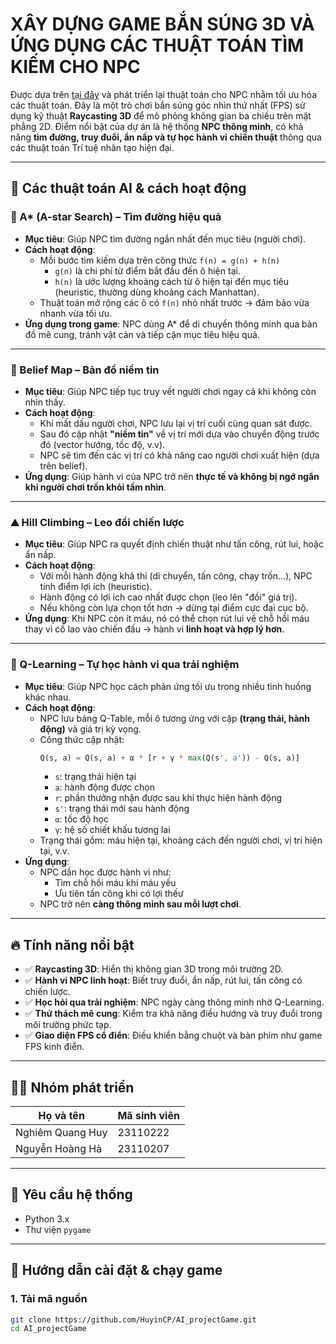 # XÂY DỰNG GAME BẮN SÚNG 3D VÀ ỨNG DỤNG CÁC THUẬT TOÁN TÌM KIẾM CHO NPC
Được dựa trên [tại đây](https://www.youtube.com/watch?v=ECqUrT7IdqQ&t=2720s) và phát triển lại thuật toán cho NPC nhằm tối ưu hóa các thuật toán.
Đây là một trò chơi bắn súng góc nhìn thứ nhất (FPS) sử dụng kỹ thuật **Raycasting 3D** để mô phỏng không gian ba chiều trên mặt phẳng 2D. Điểm nổi bật của dự án là hệ thống **NPC thông minh**, có khả năng **tìm đường, truy đuổi, ẩn nấp và tự học hành vi chiến thuật** thông qua các thuật toán Trí tuệ nhân tạo hiện đại.

---

## 🧠 Các thuật toán AI & cách hoạt động

### 🌟 A* (A-star Search) – Tìm đường hiệu quả
- **Mục tiêu**: Giúp NPC tìm đường ngắn nhất đến mục tiêu (người chơi).
- **Cách hoạt động**:
  - Mỗi bước tìm kiếm dựa trên công thức `f(n) = g(n) + h(n)`
    - `g(n)` là chi phí từ điểm bắt đầu đến ô hiện tại.
    - `h(n)` là ước lượng khoảng cách từ ô hiện tại đến mục tiêu (heuristic, thường dùng khoảng cách Manhattan).
  - Thuật toán mở rộng các ô có `f(n)` nhỏ nhất trước → đảm bảo vừa nhanh vừa tối ưu.
- **Ứng dụng trong game**: NPC dùng A* để di chuyển thông minh qua bản đồ mê cung, tránh vật cản và tiếp cận mục tiêu hiệu quả.

---

### 🧠 Belief Map – Bản đồ niềm tin
- **Mục tiêu**: Giúp NPC tiếp tục truy vết người chơi ngay cả khi không còn nhìn thấy.
- **Cách hoạt động**:
  - Khi mất dấu người chơi, NPC lưu lại vị trí cuối cùng quan sát được.
  - Sau đó cập nhật **"niềm tin"** về vị trí mới dựa vào chuyển động trước đó (vector hướng, tốc độ, v.v).
  - NPC sẽ tìm đến các vị trí có khả năng cao người chơi xuất hiện (dựa trên belief).
- **Ứng dụng**: Giúp hành vi của NPC trở nên **thực tế và không bị ngớ ngẩn khi người chơi trốn khỏi tầm nhìn**.

---

### ⛰️ Hill Climbing – Leo đồi chiến lược
- **Mục tiêu**: Giúp NPC ra quyết định chiến thuật như tấn công, rút lui, hoặc ẩn nấp.
- **Cách hoạt động**:
  - Với mỗi hành động khả thi (di chuyển, tấn công, chạy trốn...), NPC tính điểm lợi ích (heuristic).
  - Hành động có lợi ích cao nhất được chọn (leo lên "đồi" giá trị).
  - Nếu không còn lựa chọn tốt hơn → dừng tại điểm cực đại cục bộ.
- **Ứng dụng**: Khi NPC còn ít máu, nó có thể chọn rút lui về chỗ hồi máu thay vì cố lao vào chiến đấu → hành vi **linh hoạt và hợp lý hơn**.

---

### 🤖 Q-Learning – Tự học hành vi qua trải nghiệm
- **Mục tiêu**: Giúp NPC học cách phản ứng tối ưu trong nhiều tình huống khác nhau.
- **Cách hoạt động**:
  - NPC lưu bảng Q-Table, mỗi ô tương ứng với cặp **(trạng thái, hành động)** và giá trị kỳ vọng.
  - Công thức cập nhật:
    ```python
    Q(s, a) = Q(s, a) + α * [r + γ * max(Q(s', a')) - Q(s, a)]
    ```
    - `s`: trạng thái hiện tại
    - `a`: hành động được chọn
    - `r`: phần thưởng nhận được sau khi thực hiện hành động
    - `s'`: trạng thái mới sau hành động
    - `α`: tốc độ học
    - `γ`: hệ số chiết khấu tương lai
  - Trạng thái gồm: máu hiện tại, khoảng cách đến người chơi, vị trí hiện tại, v.v.
- **Ứng dụng**:
  - NPC dần học được hành vi như:
    - Tìm chỗ hồi máu khi máu yếu
    - Ưu tiên tấn công khi có lợi thếư
  - NPC trở nên **càng thông minh sau mỗi lượt chơi**.
---

## 🔥 Tính năng nổi bật

- ✅ **Raycasting 3D**: Hiển thị không gian 3D trong môi trường 2D.
- ✅ **Hành vi NPC linh hoạt**: Biết truy đuổi, ẩn nấp, rút lui, tấn công có chiến lược.
- ✅ **Học hỏi qua trải nghiệm**: NPC ngày càng thông minh nhờ Q-Learning.
- ✅ **Thử thách mê cung**: Kiểm tra khả năng điều hướng và truy đuổi trong môi trường phức tạp.
- ✅ **Giao diện FPS cổ điển**: Điều khiển bằng chuột và bàn phím như game FPS kinh điển.

---

## 👨‍💻 Nhóm phát triển

| Họ và tên        | Mã sinh viên  |
|------------------|---------------|
| Nghiêm Quang Huy | 23110222      |
| Nguyễn Hoàng Hà  | 23110207      |

---

## 🧰 Yêu cầu hệ thống

- Python 3.x  
- Thư viện `pygame`

---

## 🚀 Hướng dẫn cài đặt & chạy game

### 1. Tải mã nguồn
```bash
git clone https://github.com/HuyinCP/AI_projectGame.git
cd AI_projectGame

